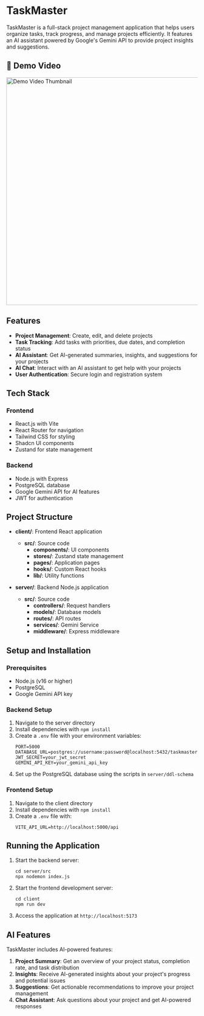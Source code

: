 # TaskMaster

TaskMaster is a full-stack project management application that helps users organize tasks, track progress, and manage projects efficiently. It features an AI assistant powered by Google's Gemini API to provide project insights and suggestions.

## 🎥 Demo Video

<a href="https://www.loom.com/share/db7955cc935c43c48cde3ed737b21bf1?sid=a060e7ff-5d26-4ef8-bc93-39d4b5406c20" target="_blank">
  <img src="https://i.ibb.co/ZR4wzTRs/Desktop-2.png" alt="Demo Video Thumbnail" width="600"/>
</a>


## Features

- **Project Management**: Create, edit, and delete projects
- **Task Tracking**: Add tasks with priorities, due dates, and completion status
- **AI Assistant**: Get AI-generated summaries, insights, and suggestions for your projects
- **AI Chat**: Interact with an AI assistant to get help with your projects
- **User Authentication**: Secure login and registration system

## Tech Stack

### Frontend
- React.js with Vite
- React Router for navigation
- Tailwind CSS for styling
- Shadcn UI components
- Zustand for state management

### Backend
- Node.js with Express
- PostgreSQL database
- Google Gemini API for AI features
- JWT for authentication

## Project Structure

- **client/**: Frontend React application
  - **src/**: Source code
    - **components/**: UI components
    - **stores/**: Zustand state management
    - **pages/**: Application pages
    - **hooks/**: Custom React hooks
    - **lib/**: Utility functions

- **server/**: Backend Node.js application
  - **src/**: Source code
    - **controllers/**: Request handlers
    - **models/**: Database models
    - **routes/**: API routes
    - **services/**: Gemini Service
    - **middleware/**: Express middleware

## Setup and Installation

### Prerequisites
- Node.js (v16 or higher)
- PostgreSQL
- Google Gemini API key

### Backend Setup
1. Navigate to the server directory
2. Install dependencies with `npm install`
3. Create a `.env` file with your environment variables:
   ```
   PORT=5000
   DATABASE_URL=postgres://username:password@localhost:5432/taskmaster
   JWT_SECRET=your_jwt_secret
   GEMINI_API_KEY=your_gemini_api_key
   ```
4. Set up the PostgreSQL database using the scripts in `server/ddl-schema`

### Frontend Setup
1. Navigate to the client directory
2. Install dependencies with `npm install`
3. Create a `.env` file with:
   ```
   VITE_API_URL=http://localhost:5000/api
   ```

## Running the Application

1. Start the backend server:
   ```
   cd server/src
   npx nodemon index.js
   ```

2. Start the frontend development server:
   ```
   cd client
   npm run dev
   ```

3. Access the application at `http://localhost:5173`

## AI Features

TaskMaster includes AI-powered features:

1. **Project Summary**: Get an overview of your project status, completion rate, and task distribution
2. **Insights**: Receive AI-generated insights about your project's progress and potential issues
3. **Suggestions**: Get actionable recommendations to improve your project management
4. **Chat Assistant**: Ask questions about your project and get AI-powered responses
